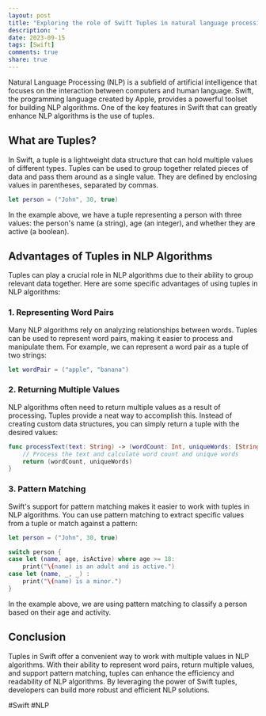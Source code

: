 ```yaml
---
layout: post
title: "Exploring the role of Swift Tuples in natural language processing algorithms."
description: " "
date: 2023-09-15
tags: [Swift]
comments: true
share: true
---
```


Natural Language Processing (NLP) is a subfield of artificial intelligence that focuses on the interaction between computers and human language. Swift, the programming language created by Apple, provides a powerful toolset for building NLP algorithms. One of the key features in Swift that can greatly enhance NLP algorithms is the use of tuples.

## What are Tuples?

In Swift, a tuple is a lightweight data structure that can hold multiple values of different types. Tuples can be used to group together related pieces of data and pass them around as a single value. They are defined by enclosing values in parentheses, separated by commas.

```swift
let person = ("John", 30, true)
```

In the example above, we have a tuple representing a person with three values: the person's name (a string), age (an integer), and whether they are active (a boolean).

## Advantages of Tuples in NLP Algorithms

Tuples can play a crucial role in NLP algorithms due to their ability to group relevant data together. Here are some specific advantages of using tuples in NLP algorithms:

### 1. Representing Word Pairs

Many NLP algorithms rely on analyzing relationships between words. Tuples can be used to represent word pairs, making it easier to process and manipulate them. For example, we can represent a word pair as a tuple of two strings:

```swift
let wordPair = ("apple", "banana")
```

### 2. Returning Multiple Values

NLP algorithms often need to return multiple values as a result of processing. Tuples provide a neat way to accomplish this. Instead of creating custom data structures, you can simply return a tuple with the desired values:

```swift
func processText(text: String) -> (wordCount: Int, uniqueWords: [String]) {
    // Process the text and calculate word count and unique words
    return (wordCount, uniqueWords)
}
```

### 3. Pattern Matching

Swift's support for pattern matching makes it easier to work with tuples in NLP algorithms. You can use pattern matching to extract specific values from a tuple or match against a pattern:

```swift
let person = ("John", 30, true)

switch person {
case let (name, age, isActive) where age >= 18:
    print("\(name) is an adult and is active.")
case let (name, _, _) :
    print("\(name) is a minor.")
}
```

In the example above, we are using pattern matching to classify a person based on their age and activity.

## Conclusion

Tuples in Swift offer a convenient way to work with multiple values in NLP algorithms. With their ability to represent word pairs, return multiple values, and support pattern matching, tuples can enhance the efficiency and readability of NLP algorithms. By leveraging the power of Swift tuples, developers can build more robust and efficient NLP solutions.

#Swift #NLP